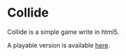 # Collide

Collide is a simple game write in html5.

A playable version is available [here](http://deselmo.com/collide).